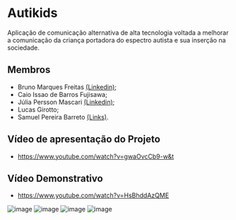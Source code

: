 # **Autikids**
Aplicação de comunicação alternativa de alta tecnologia voltada a melhorar a comunicação da criança portadora do espectro autista e sua inserção na sociedade.

## **Membros**
* Bruno Marques Freitas [(Linkedin)](https://www.linkedin.com/in/bruno-freitas-30a21526a/);
* Caio Issao de Barros Fujisawa;
* Júlia Persson Mascari [(Linkedin)](https://www.linkedin.com/in/juliapmascari);
* Lucas Girotto;
* Samuel Pereira Barreto [(Links)](https://linktr.ee/samubarreto).

## **Vídeo de apresentação do Projeto**
* https://www.youtube.com/watch?v=gwaOvcCb9-w&t

## **Vídeo Demonstrativo**
* https://www.youtube.com/watch?v=HsBhddAzQME

![image](https://github.com/UNIVEM-BCC-BSI/Autikids/assets/70921394/f7381b46-9a65-47eb-ae4b-5df6c49d7883)
![image](https://github.com/UNIVEM-BCC-BSI/Autikids/assets/70921394/6366c6aa-886e-49f9-9f8d-1b1b8e5e0968)
![image](https://github.com/UNIVEM-BCC-BSI/Autikids/assets/70921394/0da33e4f-f7ca-4207-b931-cfbb679be684)
![image](https://github.com/UNIVEM-BCC-BSI/Autikids/assets/70921394/c6250054-31da-4387-af85-1a3a436e0bb3)
